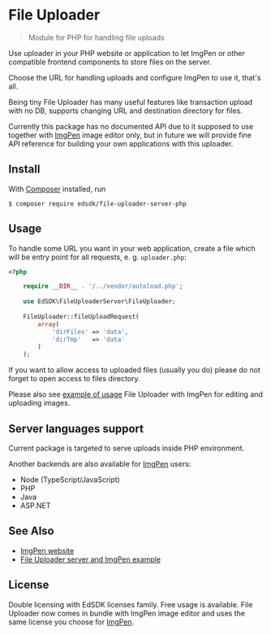 # File Uploader

> Module for PHP for handling file uploads

Use uploader in your PHP website or application to let ImgPen or other compatible frontend components to store files on the server.

Choose the URL for handling uploads and configure ImgPen to use it, that's all.

Being tiny File Uploader has many useful features like transaction upload with no DB, supports changing URL and destination directory for files.

Currently this package has no documented API due to it supposed to use together with [ImgPen](https://imgpen.com) image editor only, but in future we will provide fine API reference for building your own applications with this uploader.


## Install

With [Composer](https://getcomposer.org/) installed, run

```
$ composer require edsdk/file-uploader-server-php
```


## Usage

To handle some URL you want in your web application, create a file which will be entry point for all requests, e. g. `uploader.php`: 

```php
<?php

    require __DIR__ . '/../vendor/autoload.php';
    
    use EdSDK\FileUploaderServer\FileUploader;
    
    FileUploader::fileUploadRequest(
        array(
            'dirFiles' => 'data',
            'dirTmp'   => 'data'
        )
    );
```

If you want to allow access to uploaded files (usually you do) please do not forget to open access to files directory.

Please also see [example of usage](https://packagist.org/packages/edsdk/imgpen-example-php) File Uploader with ImgPen for editing and uploading images.


## Server languages support

Current package is targeted to serve uploads inside PHP environment.

Another backends are also available for [ImgPen](https://imgpen.com) users:

- Node (TypeScript/JavaScript)
- PHP
- Java
- ASP.NET


## See Also

- [ImgPen website](https://n1ed.com/docs/addons/image-editor)
- [File Uploader server and ImgPen example](https://packagist.org/packages/edsdk/imgpen-example-php)


## License

Double licensing with EdSDK licenses family. Free usage is available.
File Uploader now comes in bundle with ImgPen image editor and uses the same license you choose for [ImgPen](https://npmjs.com/package/@edsdk/imgpen).